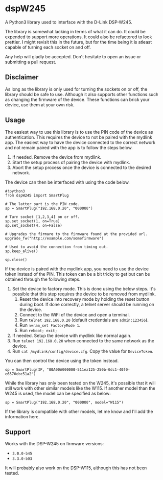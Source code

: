 # dspW245

A Python3 library used to interface with the D-Link DSP-W245.

The library is somewhat lacking in terms of what it can do. It could be
expended to support more operations. It could also be refactored to look
prettier. I might revisit this in the future, but for the time being it is
atleast capable of turning each socket on and off.

Any help will gladly be accepted. Don't hesitate to open an issue or submitting
a pull request.

## Disclaimer

As long as the library is only used for turning the sockets on or off, the
library should be safe to use. Although it also supports other functions such
as changing the firmware of the device. These functions can brick your device,
use them at your own risk.

## Usage

The easiest way to use this library is to use the PIN code of the device as
authentication. This requires the device to not be paired with the mydlink app.
The easiest way to have the device connected to the correct network and not
remain paired with the app is to follow the steps below.

1. If needed. Remove the device from mydlink.
2. Start the setup process of pairing the device with mydlink.
3. Abort the setup process once the device is connected to the desired network.

The device can then be interfaced with using the code below.

```
#!python3
from dspW245 import SmartPlug

# The latter part is the PIN code.
sp = SmartPlug("192.168.0.20", "000000")

# Turn socket [1,2,3,4] on or off.
sp.set_socket(1, on=True)
sp.set_socket(4, on=False)

# Upgrades the firmare to the firmware found at the provided url.
upgrade_fw("http://example.com/somefirmware")

# Used to avoid the connection from timing out.
sp.keep_alive()

sp.close()
```

If the device is paired with the mydlink app, you need to use the device token
instead of the PIN. This token can be a bit tricky to get but can be obtained
through the following steps.

1. Set the device to factory mode. This is done using the below steps. It's
possible that this step requires the device to be removed from mydlink.
    1. Reset the device into recovery mode by holding the reset button during
  boot. If done correctly, a telnet server should be running on the device.
    2. Connect to the WiFi of the device and open a terminal.
    3. Run `telnet 192.168.0.20` (default credentials are `admin:123456`).
    4. Run `nvram_set FactoryMode 1`.
    5. Run `reboot; exit;`
2. If needed. Setup the device with mydlink like normal again.
3. Run `telnet 192.168.0.20` when connected to the same network as the device.
4. Run `cat /mydlink/config/device.cfg`. Copy the value for `DeviceToken`.

You can then control the device using the token instead.

```
sp = SmartPlug(IP, "00A00A000000-511ea125-250b-0dc1-40f0-c6570ebc51a2")
```

While the library has only been tested on the W245, it's possible that it will
still work with other similar models like the W115. If another model than the
W245 is used, the model can be specified as below:

```
sp = SmartPlug("192.168.0.20", "000000", model="W115")
```

If the library is compatible with other models, let me know and I'll add the
information here.

## Support

Works with the DSP-W245 on firmware versions:

* `3.0.0-b45`
* `3.3.0-b03`

It will probably also work on the DSP-W115, although this has not been tested.
